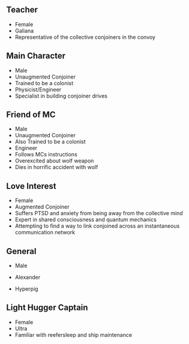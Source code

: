 ## Teacher
- Female
- Galiana
- Representative of the collective conjoiners in the convoy
## Main Character
- Male
- Unaugmented Conjoiner
- Trained to be a colonist
- Physicist/Engineer
- Specialist in building conjoiner drives 
## Friend of MC
- Male
- Unaugmented Conjoiner
- Also Trained to be a colonist
- Engineer
- Follows MCs instructions
- Overexcited about wolf weapon
- Dies in horrific accident with wolf
## Love Interest
- Female
- Augmented Conjoiner
- Suffers PTSD and anxiety from being away from the collective mind
- Expert in shared consciousness and quantum mechanics
- Attempting to find a way to link conjoined across an instantaneous communication network
## General
- Male
* Alexander
- Hyperpig
## Light Hugger Captain
- Female
- Ultra
- Familiar with reefersleep and ship maintenance